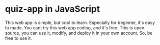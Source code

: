 # quiz-app in JavaScript

This web app is simple, but cool to learn. Especially for beginner, it's easy to made. You cant try this web app coding, and it's free. This is open source, you can use it, modify, and deploy it in your own account. So, be free to use it.
